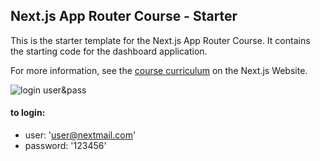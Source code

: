 ## Next.js App Router Course - Starter

This is the starter template for the Next.js App Router Course. It contains the starting code for the dashboard application.

For more information, see the [course curriculum](https://nextjs.org/learn) on the Next.js Website.

![login user&pass](public/readme/hero-desktop.png)

#### to login:

- user: 'user@nextmail.com'
- password: '123456'
